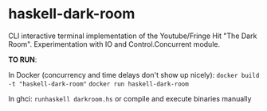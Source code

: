# haskell-dark-room
CLI interactive terminal implementation of the Youtube/Fringe Hit "The Dark Room". Experimentation with IO and Control.Concurrent module.

**TO RUN**:

In Docker (concurrency and time delays don't show up nicely): `docker build -t "haskell-dark-room"` `docker run haskell-dark-room`

In ghci: `runhaskell darkroom.hs` or compile and execute binaries manually
